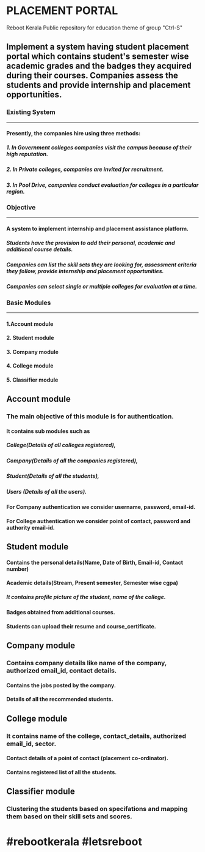 
# PLACEMENT PORTAL
Reboot Kerala Public repository for education theme of group "Ctrl-S" 

## Implement a system having student placement portal which contains student's semester wise academic grades and the badges they acquired during their courses. Companies assess the students and provide internship and placement opportunities.

### Existing System
***
#### Presently, the companies hire using three methods:
##### 1. In Government colleges companies visit the campus because of their high reputation.
##### 2. In Private colleges, companies are invited for recruitment.
##### 3. In Pool Drive, companies conduct evaluation for colleges in a particular region.

### Objective
***
#### A system to implement internship and placement assistance platform.
##### Students have the provision to add their personal, academic and additional course details.
##### Companies can list the skill sets they are looking for, assessment criteria they follow, provide internship and placement opportunities.
##### Companies can select single or multiple colleges for evaluation at a time.

### Basic Modules
***
#### 1.Account module
#### 2. Student module
#### 3. Company module
#### 4. College module
#### 5. Classifier module

## Account module
### The main objective of this module is for authentication.
#### It contains sub modules such as
##### College(Details of all colleges registered), 
##### Company(Details of all the companies registered),
##### Student(Details of all the students),
##### Users (Details of all the users).
#### For Company authentication we consider username, password, email-id.
#### For College authentication we consider point of contact, password and authority email-id.

## Student module
#### Contains the personal details(Name, Date of Birth, Email-id, Contact number)
#### Academic details(Stream, Present semester, Semester wise cgpa)
##### It contains profile picture of the student, name of the college. 
#### Badges obtained from additional courses.
#### Students can upload their resume and course_certificate.

## Company module
### Contains company details like name of the company, authorized email_id, contact details.
#### Contains the jobs posted by the company. 
#### Details of all the recommended students.


## College module
### It contains name of the college, contact_details, authorized email_id, sector.
#### Contact details of a point of contact (placement co-ordinator).
#### Contains registered list of all the students.

## Classifier module
### Clustering the students based on specifations and mapping them based on their skill sets and scores.








# #rebootkerala #letsreboot


